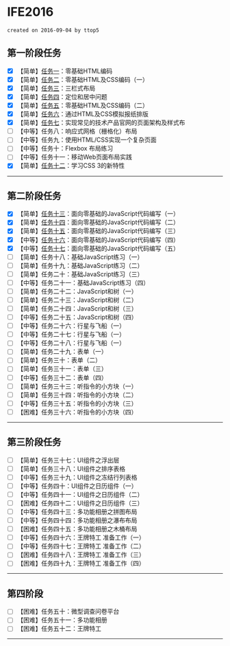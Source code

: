 # IFE2016

`created on 2016-09-04 by ttop5`

## 第一阶段任务

- [x] 【简单】[任务一][1]：零基础HTML编码
- [x] 【简单】[任务二][2]：零基础HTML及CSS编码（一）
- [x] 【简单】[任务三][3]：三栏式布局
- [x] 【简单】[任务四][4]：定位和居中问题
- [x] 【简单】[任务五][5]：零基础HTML及CSS编码（二）
- [x] 【简单】[任务六][6]：通过HTML及CSS模拟报纸排版
- [x] 【简单】[任务七][7]：实现常见的技术产品官网的页面架构及样式布
- [ ] 【中等】任务八：响应式网格（栅格化）布局
- [ ] 【中等】任务九：使用HTML/CSS实现一个复杂页面
- [ ] 【中等】任务十：Flexbox 布局练习
- [ ] 【中等】任务十一：移动Web页面布局实践
- [x] 【简单】[任务十二][12]：学习CSS 3的新特性

---

## 第二阶段任务

- [x] 【简单】[任务十三][13]：面向零基础的JavaScript代码编写（一）
- [x] 【简单】[任务十四][14]：面向零基础的JavaScript代码编写（二）
- [x] 【简单】[任务十五][15]：面向零基础的JavaScript代码编写（三）
- [x] 【中等】[任务十六][16]：面向零基础的JavaScript代码编写（四）
- [x] 【中等】[任务十七][17]：面向零基础的JavaScript代码编写（五）
- [ ] 【简单】任务十八：基础JavaScript练习（一）
- [ ] 【简单】任务十九：基础JavaScript练习（二）
- [ ] 【简单】任务二十：基础JavaScript练习（三）
- [ ] 【中等】任务二十一：基础JavaScript练习（四）
- [ ] 【简单】任务二十二：JavaScript和树（一）
- [ ] 【简单】任务二十三：JavaScript和树（二）
- [ ] 【简单】任务二十四：JavaScript和树（三）
- [ ] 【中等】任务二十五：JavaScript和树（四）
- [ ] 【中等】任务二十六：行星与飞船（一）
- [ ] 【中等】任务二十七：行星与飞船（一）
- [ ] 【中等】任务二十八：行星与飞船（一）
- [ ] 【简单】任务二十九：表单（一）
- [ ] 【简单】任务三十：表单（二）
- [ ] 【简单】任务三十一：表单（三）
- [ ] 【中等】任务三十二：表单（四）
- [ ] 【简单】任务三十三：听指令的小方块（一）
- [ ] 【简单】任务三十四：听指令的小方块（二）
- [ ] 【中等】任务三十五：听指令的小方块（三）
- [ ] 【困难】任务三十六：听指令的小方块（四）

---

## 第三阶段任务

- [ ] 【简单】任务三十七：UI组件之浮出层
- [ ] 【简单】任务三十八：UI组件之排序表格
- [ ] 【中等】任务三十九：UI组件之冻结行列表格
- [ ] 【中等】任务四十：UI组件之日历组件（一）
- [ ] 【中等】任务四十一：UI组件之日历组件（二）
- [ ] 【困难】任务四十二：UI组件之日历组件（三）
- [ ] 【中等】任务四十三：多功能相册之拼图布局
- [ ] 【中等】任务四十四：多功能相册之瀑布布局
- [ ] 【困难】任务四十五：多功能相册之木桶布局
- [ ] 【中等】任务四十六：王牌特工 准备工作（一）
- [ ] 【中等】任务四十七：王牌特工 准备工作（二）
- [ ] 【困难】任务四十八：王牌特工 准备工作（三）
- [ ] 【困难】任务四十九：王牌特工 准备工作（四）

---

## 第四阶段

- [ ] 【困难】任务五十：微型调查问卷平台
- [ ] 【困难】任务五十一：多功能相册
- [ ] 【困难】任务五十二：王牌特工

---


[1]: https://ttop5.github.io/IFE2016/task_01/
[2]: https://ttop5.github.io/IFE2016/task_02/
[3]: https://ttop5.github.io/IFE2016/task_03/
[4]: https://ttop5.github.io/IFE2016/task_04/
[5]: https://ttop5.github.io/IFE2016/task_05/
[6]: https://ttop5.github.io/IFE2016/task_06/
[7]: https://ttop5.github.io/IFE2016/task_07/
[12]: https://ttop5.github.io/IFE2016/task_12/
[13]: https://ttop5.github.io/IFE2016/task_13/
[14]: https://ttop5.github.io/IFE2016/task_14/
[15]: https://ttop5.github.io/IFE2016/task_15/
[16]: https://ttop5.github.io/IFE2016/task_16/
[17]: https://ttop5.github.io/IFE2016/task_17/
